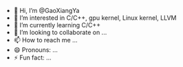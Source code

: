 - 👋 Hi, I’m @GaoXiangYa
- 👀 I’m interested in C/C++, gpu kernel, Linux kernel, LLVM
- 🌱 I’m currently learning C/C++
- 💞️ I’m looking to collaborate on ...
- 📫 How to reach me ...
- 😄 Pronouns: ...
- ⚡ Fun fact: ...

<!---
GaoXiangYa/GaoXiangYa is a ✨ special ✨ repository because its `README.md` (this file) appears on your GitHub profile.
You can click the Preview link to take a look at your changes.
--->

